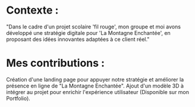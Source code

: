 # Contexte :
"Dans le cadre d'un projet scolaire 'fil rouge', mon groupe et moi avons développé une stratégie digitale pour 'La Montagne Enchantée', en proposant des idées innovantes adaptées à ce client réel."

# Mes contributions :
Création d'une landing page pour appuyer notre stratégie et améliorer la présence en ligne de "La Montagne Enchantée".
Ajout d'un modèle 3D à intégrer au projet pour enrichir l'expérience utilisateur (Disponible sur mon Portfolio).
